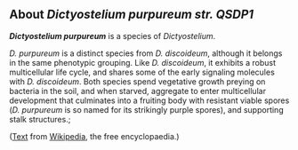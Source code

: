 About *Dictyostelium purpureum str. QSDP1* 
------------------------------------------



***Dictyostelium purpureum*** is a species of *Dictyostelium*.

*D. purpureum* is a distinct species from *D. discoideum*, although it
belongs in the same phenotypic grouping. Like *D. discoideum*, it
exhibits a robust multicellular life cycle, and shares some of the early
signaling molecules with *D. discoideum*. Both species spend vegetative
growth preying on bacteria in the soil, and when starved, aggregate to
enter multicellular development that culminates into a fruiting body
with resistant viable spores (*D. purpureum* is so named for its
strikingly purple spores), and supporting stalk structures.;

([Text](http://en.wikipedia.org/wiki/Dictyostelium_purpureum) from
[Wikipedia](http://en.wikipedia.org/), the free encyclopaedia.)

